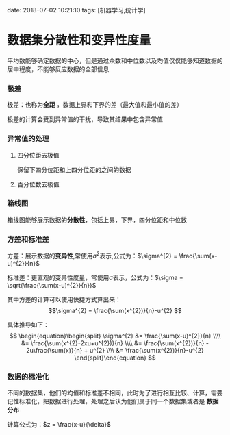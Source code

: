 date: 2018-07-02 10:21:10
tags: [机器学习,统计学]

# 数据集分散性和变异性度量

平均数能够确定数据的中心，但是通过众数和中位数以及均值仅仅能够知道数据的居中程度，不能够反应数据的全部信息

### 极差

极差：也称为**全距** ，数据上界和下界的差（最大值和最小值的差）

极差的计算会受到异常值的干扰，导致其结果中包含异常值

### 异常值的处理

1. 四分位距去极值

	保留下四分位距和上四分位距的之间的数据

2. 百分位数去极值

### 箱线图

箱线图能够展示数据的**分散性**，包括上界，下界，四分位距和中位数

### 方差和标准差

方差：展示数据的**变异性**,常使用$\sigma^{2}$表示,公式为：$\sigma^{2} = \frac{\sum(x-u)^{2}}{n}$
  
标准差：更直观的变异性度量，常使用$\sigma$表示，公式为：$\sigma = \sqrt{\frac{\sum(x-u)^{2}}{n}}$

其中方差的计算可以使用快捷方式算出来：
$$\sigma^{2}  = \frac{\sum(x^{2})}{n}-u^{2} $$

具体推导如下：
$$
\begin{equation}\begin{split}
\sigma^{2}  &=  \frac{\sum(x-u)^{2}}{n} \\\\  
&=  \frac{\sum(x^{2}-2xu+u^{2})}{n} \\\\  
&=  \frac{\sum(x^{2})}{n} - 2u\frac{\sum(x)}{n} + u^{2} \\\\  
&=  \frac{\sum(x^{2})}{n}-u^{2}
\end{split}\end{equation}
 $$
 
 ### 数据的标准化
  不同的数据集，他们的均值和标准差不相同，此时为了进行相互比较、计算，需要记性标准化，把数据进行处理，处理之后认为他们属于同一个数据集或者是 **数据分布**
	
计算公式为：$z = \frac{x-u}{\delta}$
 



